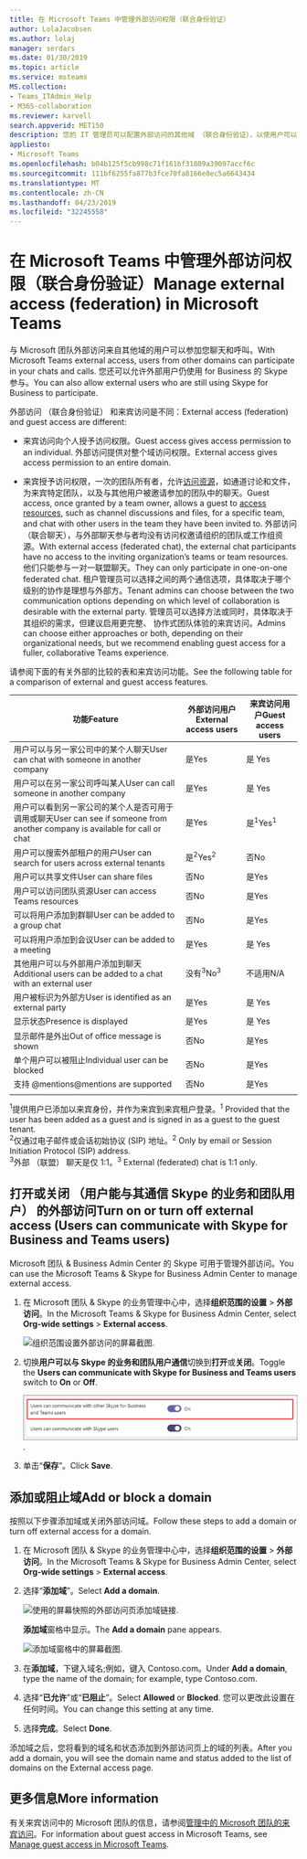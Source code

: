 ```yaml
---
title: 在 Microsoft Teams 中管理外部访问权限（联合身份验证）
author: LolaJacobsen
ms.author: lolaj
manager: serdars
ms.date: 01/30/2019
ms.topic: article
ms.service: msteams
MS.collection:
- Teams_ITAdmin_Help
- M365-collaboration
ms.reviewer: karvell
search.appverid: MET150
description: 您的 IT 管理员可以配置外部访问的其他域 （联合身份验证），以使用户可以从这些域参与团队。
appliesto:
- Microsoft Teams
ms.openlocfilehash: b04b125f5cb998c71f161bf31809a39097accf6c
ms.sourcegitcommit: 111bf6255fa877b3fce70fa8166e8ec5a6643434
ms.translationtype: MT
ms.contentlocale: zh-CN
ms.lasthandoff: 04/23/2019
ms.locfileid: "32245558"
---
```

<a name="manage-external-access-federation-in-microsoft-teams"></a><span data-ttu-id="89f3f-103">在 Microsoft Teams 中管理外部访问权限（联合身份验证）</span><span class="sxs-lookup"><span data-stu-id="89f3f-103">Manage external access (federation) in Microsoft Teams</span></span>
======================================================

<span data-ttu-id="89f3f-104">与 Microsoft 团队外部访问来自其他域的用户可以参加您聊天和呼叫。</span><span class="sxs-lookup"><span data-stu-id="89f3f-104">With Microsoft Teams external access, users from other domains can participate in your chats and calls.</span></span> <span data-ttu-id="89f3f-105">您还可以允许外部用户仍使用 for Business 的 Skype 参与。</span><span class="sxs-lookup"><span data-stu-id="89f3f-105">You can also allow external users who are still using Skype for Business to participate.</span></span> 

<span data-ttu-id="89f3f-106">外部访问 （联合身份验证） 和来宾访问是不同：</span><span class="sxs-lookup"><span data-stu-id="89f3f-106">External access (federation) and guest access are different:</span></span>

- <span data-ttu-id="89f3f-107">来宾访问向个人授予访问权限。</span><span class="sxs-lookup"><span data-stu-id="89f3f-107">Guest access gives access permission to an individual.</span></span> <span data-ttu-id="89f3f-108">外部访问提供对整个域访问权限。</span><span class="sxs-lookup"><span data-stu-id="89f3f-108">External access gives access permission to an entire domain.</span></span>

- <span data-ttu-id="89f3f-109">来宾授予访问权限，一次的团队所有者，允许[访问资源](guest-experience.md)，如通道讨论和文件，为来宾特定团队，以及与其他用户被邀请参加的团队中的聊天。</span><span class="sxs-lookup"><span data-stu-id="89f3f-109">Guest access, once granted by a team owner, allows a guest to [access resources](guest-experience.md), such as channel discussions and files, for a specific team, and chat with other users in the team they have been invited to.</span></span> <span data-ttu-id="89f3f-110">外部访问 （联合聊天），与外部聊天参与者均没有访问权邀请组织的团队或工作组资源。</span><span class="sxs-lookup"><span data-stu-id="89f3f-110">With external access (federated chat), the external chat participants have no access to the inviting organization’s teams or team resources.</span></span> <span data-ttu-id="89f3f-111">他们只能参与一对一联盟聊天。</span><span class="sxs-lookup"><span data-stu-id="89f3f-111">They can only participate in one-on-one federated chat.</span></span> <span data-ttu-id="89f3f-112">租户管理员可以选择之间的两个通信选项，具体取决于哪个级别的协作是理想与外部方。</span><span class="sxs-lookup"><span data-stu-id="89f3f-112">Tenant admins can choose between the two communication options depending on which level of collaboration is desirable with the external party.</span></span> <span data-ttu-id="89f3f-113">管理员可以选择方法或同时，具体取决于其组织的需求，但建议启用更完整、 协作式团队体验的来宾访问。</span><span class="sxs-lookup"><span data-stu-id="89f3f-113">Admins can choose either approaches or both, depending on their organizational needs, but we recommend enabling guest access for a fuller, collaborative Teams experience.</span></span> 

<span data-ttu-id="89f3f-114">请参阅下面的有关外部的比较的表和来宾访问功能。</span><span class="sxs-lookup"><span data-stu-id="89f3f-114">See the following table for a comparison of external and guest access features.</span></span>

| <span data-ttu-id="89f3f-115">功能</span><span class="sxs-lookup"><span data-stu-id="89f3f-115">Feature</span></span> | <span data-ttu-id="89f3f-116">外部访问用户</span><span class="sxs-lookup"><span data-stu-id="89f3f-116">External access users</span></span> | <span data-ttu-id="89f3f-117">来宾访问用户</span><span class="sxs-lookup"><span data-stu-id="89f3f-117">Guest access users</span></span> |
|---------|-----------------------|--------------------|
| <span data-ttu-id="89f3f-118">用户可以与另一家公司中的某个人聊天</span><span class="sxs-lookup"><span data-stu-id="89f3f-118">User can chat with someone in another company</span></span> | <span data-ttu-id="89f3f-119">是</span><span class="sxs-lookup"><span data-stu-id="89f3f-119">Yes</span></span> |<span data-ttu-id="89f3f-120">是 </span><span class="sxs-lookup"><span data-stu-id="89f3f-120">Yes</span></span> |
| <span data-ttu-id="89f3f-121">用户可以在另一家公司呼叫某人</span><span class="sxs-lookup"><span data-stu-id="89f3f-121">User can call someone in another company</span></span> | <span data-ttu-id="89f3f-122">是</span><span class="sxs-lookup"><span data-stu-id="89f3f-122">Yes</span></span> | <span data-ttu-id="89f3f-123">是 </span><span class="sxs-lookup"><span data-stu-id="89f3f-123">Yes</span></span> |
| <span data-ttu-id="89f3f-124">用户可以看到另一家公司的某个人是否可用于调用或聊天</span><span class="sxs-lookup"><span data-stu-id="89f3f-124">User can see if someone from another company is available for call or chat</span></span> | <span data-ttu-id="89f3f-125">是</span><span class="sxs-lookup"><span data-stu-id="89f3f-125">Yes</span></span> | <span data-ttu-id="89f3f-126">是<sup>1</sup></span><span class="sxs-lookup"><span data-stu-id="89f3f-126">Yes<sup>1</sup></span></span> |
| <span data-ttu-id="89f3f-127">用户可以搜索外部租户的用户</span><span class="sxs-lookup"><span data-stu-id="89f3f-127">User can search for users across external tenants</span></span> | <span data-ttu-id="89f3f-128">是<sup>2</sup></span><span class="sxs-lookup"><span data-stu-id="89f3f-128">Yes<sup>2</sup></span></span> | <span data-ttu-id="89f3f-129">否</span><span class="sxs-lookup"><span data-stu-id="89f3f-129">No</span></span> |
| <span data-ttu-id="89f3f-130">用户可以共享文件</span><span class="sxs-lookup"><span data-stu-id="89f3f-130">User can share files</span></span> | <span data-ttu-id="89f3f-131">否</span><span class="sxs-lookup"><span data-stu-id="89f3f-131">No</span></span> | <span data-ttu-id="89f3f-132">是</span><span class="sxs-lookup"><span data-stu-id="89f3f-132">Yes</span></span> |
| <span data-ttu-id="89f3f-133">用户可以访问团队资源</span><span class="sxs-lookup"><span data-stu-id="89f3f-133">User can access Teams resources</span></span> | <span data-ttu-id="89f3f-134">否</span><span class="sxs-lookup"><span data-stu-id="89f3f-134">No</span></span> | <span data-ttu-id="89f3f-135">是</span><span class="sxs-lookup"><span data-stu-id="89f3f-135">Yes</span></span> |
| <span data-ttu-id="89f3f-136">可以将用户添加到群聊</span><span class="sxs-lookup"><span data-stu-id="89f3f-136">User can be added to a group chat</span></span> | <span data-ttu-id="89f3f-137">否</span><span class="sxs-lookup"><span data-stu-id="89f3f-137">No</span></span> | <span data-ttu-id="89f3f-138">是</span><span class="sxs-lookup"><span data-stu-id="89f3f-138">Yes</span></span> |
| <span data-ttu-id="89f3f-139">可以将用户添加到会议</span><span class="sxs-lookup"><span data-stu-id="89f3f-139">User can be added to a meeting</span></span> | <span data-ttu-id="89f3f-140">是</span><span class="sxs-lookup"><span data-stu-id="89f3f-140">Yes</span></span> | <span data-ttu-id="89f3f-141">是 </span><span class="sxs-lookup"><span data-stu-id="89f3f-141">Yes</span></span> |
| <span data-ttu-id="89f3f-142">其他用户可以与外部用户添加到聊天</span><span class="sxs-lookup"><span data-stu-id="89f3f-142">Additional users can be added to a chat with an external user</span></span> | <span data-ttu-id="89f3f-143">没有<sup>3</sup></span><span class="sxs-lookup"><span data-stu-id="89f3f-143">No<sup>3</sup></span></span> | <span data-ttu-id="89f3f-144">不适用</span><span class="sxs-lookup"><span data-stu-id="89f3f-144">N/A</span></span> |
| <span data-ttu-id="89f3f-145">用户被标识为外部方</span><span class="sxs-lookup"><span data-stu-id="89f3f-145">User is identified as an external party</span></span> | <span data-ttu-id="89f3f-146">是</span><span class="sxs-lookup"><span data-stu-id="89f3f-146">Yes</span></span> | <span data-ttu-id="89f3f-147">是 </span><span class="sxs-lookup"><span data-stu-id="89f3f-147">Yes</span></span> |
| <span data-ttu-id="89f3f-148">显示状态</span><span class="sxs-lookup"><span data-stu-id="89f3f-148">Presence is displayed</span></span> | <span data-ttu-id="89f3f-149">是</span><span class="sxs-lookup"><span data-stu-id="89f3f-149">Yes</span></span> | <span data-ttu-id="89f3f-150">是 </span><span class="sxs-lookup"><span data-stu-id="89f3f-150">Yes</span></span> |
| <span data-ttu-id="89f3f-151">显示邮件是外出</span><span class="sxs-lookup"><span data-stu-id="89f3f-151">Out of office message is shown</span></span> | <span data-ttu-id="89f3f-152">否</span><span class="sxs-lookup"><span data-stu-id="89f3f-152">No</span></span> | <span data-ttu-id="89f3f-153">是</span><span class="sxs-lookup"><span data-stu-id="89f3f-153">Yes</span></span> |
| <span data-ttu-id="89f3f-154">单个用户可以被阻止</span><span class="sxs-lookup"><span data-stu-id="89f3f-154">Individual user can be blocked</span></span> | <span data-ttu-id="89f3f-155">否</span><span class="sxs-lookup"><span data-stu-id="89f3f-155">No</span></span> | <span data-ttu-id="89f3f-156">是</span><span class="sxs-lookup"><span data-stu-id="89f3f-156">Yes</span></span> |
| <span data-ttu-id="89f3f-157">支持 @mentions</span><span class="sxs-lookup"><span data-stu-id="89f3f-157">@mentions are supported</span></span> | <span data-ttu-id="89f3f-158">否</span><span class="sxs-lookup"><span data-stu-id="89f3f-158">No</span></span> | <span data-ttu-id="89f3f-159">是</span><span class="sxs-lookup"><span data-stu-id="89f3f-159">Yes</span></span> |
||||

<span data-ttu-id="89f3f-160"><sup>1</sup>提供用户已添加以来宾身份，并作为来宾到来宾租户登录。</span><span class="sxs-lookup"><span data-stu-id="89f3f-160"><sup>1</sup> Provided that the user has been added as a guest and is signed in as a guest to the guest tenant.</span></span><br>
<span data-ttu-id="89f3f-161"><sup>2</sup>仅通过电子邮件或会话初始协议 (SIP) 地址。</span><span class="sxs-lookup"><span data-stu-id="89f3f-161"><sup>2</sup> Only by email or Session Initiation Protocol (SIP) address.</span></span><br>
<span data-ttu-id="89f3f-162"><sup>3</sup>外部 （联盟） 聊天是仅 1:1。</span><span class="sxs-lookup"><span data-stu-id="89f3f-162"><sup>3</sup> External (federated) chat is 1:1 only.</span></span>

## <a name="turn-on-or-turn-off-external-access-users-can-communicate-with-skype-for-business-and-teams-users"></a><span data-ttu-id="89f3f-163">打开或关闭 （用户能与其通信 Skype 的业务和团队用户） 的外部访问</span><span class="sxs-lookup"><span data-stu-id="89f3f-163">Turn on or turn off external access (Users can communicate with Skype for Business and Teams users)</span></span>

<span data-ttu-id="89f3f-164">Microsoft 团队 & Business Admin Center 的 Skype 可用于管理外部访问。</span><span class="sxs-lookup"><span data-stu-id="89f3f-164">You can use the Microsoft Teams & Skype for Business Admin Center to manage external access.</span></span>

1. <span data-ttu-id="89f3f-165">在 Microsoft 团队 & Skype 的业务管理中心中，选择**组织范围的设置** > **外部访问**。</span><span class="sxs-lookup"><span data-stu-id="89f3f-165">In the Microsoft Teams & Skype for Business Admin Center, select **Org-wide settings** > **External access**.</span></span>

     ![组织范围设置外部访问的屏幕截图](media/manage-external-access-1.png)<span data-ttu-id="89f3f-167">.</span><span class="sxs-lookup"><span data-stu-id="89f3f-167"></span></span>

2. <span data-ttu-id="89f3f-168">切换**用户可以与 Skype 的业务和团队用户通信**切换到**打开**或**关闭**。</span><span class="sxs-lookup"><span data-stu-id="89f3f-168">Toggle the **Users can communicate with Skype for Business and Teams users** switch to **On** or **Off**.</span></span>

     ![外部访问开关开启的屏幕截图](media/manage-external-access-2.png)<span data-ttu-id="89f3f-170">.</span><span class="sxs-lookup"><span data-stu-id="89f3f-170"></span></span>

3. <span data-ttu-id="89f3f-171">单击“**保存**”。</span><span class="sxs-lookup"><span data-stu-id="89f3f-171">Click **Save**.</span></span> 

## <a name="add-or-block-a-domain"></a><span data-ttu-id="89f3f-172">添加或阻止域</span><span class="sxs-lookup"><span data-stu-id="89f3f-172">Add or block a domain</span></span>

<span data-ttu-id="89f3f-173">按照以下步骤添加域或关闭外部访问域。</span><span class="sxs-lookup"><span data-stu-id="89f3f-173">Follow these steps to add a domain or turn off external access for a domain.</span></span>

1. <span data-ttu-id="89f3f-174">在 Microsoft 团队 & Skype 的业务管理中心中，选择**组织范围的设置** > **外部访问**。</span><span class="sxs-lookup"><span data-stu-id="89f3f-174">In the Microsoft Teams & Skype for Business Admin Center, select **Org-wide settings** > **External access**.</span></span>

2. <span data-ttu-id="89f3f-175">选择“**添加域**”。</span><span class="sxs-lookup"><span data-stu-id="89f3f-175">Select **Add a domain**.</span></span> 
 
    ![使用的屏幕快照的外部访问页添加域链接](media/manage-external-access-3.png)<span data-ttu-id="89f3f-177">.</span><span class="sxs-lookup"><span data-stu-id="89f3f-177"></span></span>

   <span data-ttu-id="89f3f-178">**添加域**窗格中显示。</span><span class="sxs-lookup"><span data-stu-id="89f3f-178">The **Add a domain** pane appears.</span></span>

    ![添加域窗格中的屏幕截图](media/manage-external-access-4.png)<span data-ttu-id="89f3f-180">.</span><span class="sxs-lookup"><span data-stu-id="89f3f-180"></span></span>


3. <span data-ttu-id="89f3f-181">在**添加域**，下键入域名;例如，键入 Contoso.com。</span><span class="sxs-lookup"><span data-stu-id="89f3f-181">Under **Add a domain**, type the name of the domain; for example, type Contoso.com.</span></span>

4. <span data-ttu-id="89f3f-182">选择“**已允许**”或“**已阻止**”。</span><span class="sxs-lookup"><span data-stu-id="89f3f-182">Select **Allowed** or **Blocked**.</span></span> <span data-ttu-id="89f3f-183">您可以更改此设置在任何时间。</span><span class="sxs-lookup"><span data-stu-id="89f3f-183">You can change this setting at any time.</span></span>

2. <span data-ttu-id="89f3f-184">选择**完成**。</span><span class="sxs-lookup"><span data-stu-id="89f3f-184">Select **Done**.</span></span>

<span data-ttu-id="89f3f-185">添加域之后，您将看到的域名和状态添加到外部访问页上的域的列表。</span><span class="sxs-lookup"><span data-stu-id="89f3f-185">After you add a domain, you will see the domain name and status added to the list of domains on the External access page.</span></span>

## <a name="more-information"></a><span data-ttu-id="89f3f-186">更多信息</span><span class="sxs-lookup"><span data-stu-id="89f3f-186">More information</span></span>

<span data-ttu-id="89f3f-187">有关来宾访问中的 Microsoft 团队的信息，请参阅[管理中的 Microsoft 团队的来宾访问](manage-guests.md)。</span><span class="sxs-lookup"><span data-stu-id="89f3f-187">For information about guest access in Microsoft Teams, see [Manage guest access in Microsoft Teams](manage-guests.md).</span></span>